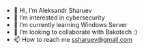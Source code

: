 - 👋 Hi, I’m Aleksandr Sharuev
- 👀 I’m interested in cybersecurity
- 🌱 I’m currently learning Windows Server
- 💞️ I’m looking to collaborate with Bakotech :)
- 📫 How to reach me ssharuev@gmail.com

<!---
osteekk/osteekk is a ✨ special ✨ repository because its `README.md` (this file) appears on your GitHub profile.
You can click the Preview link to take a look at your changes.
--->
